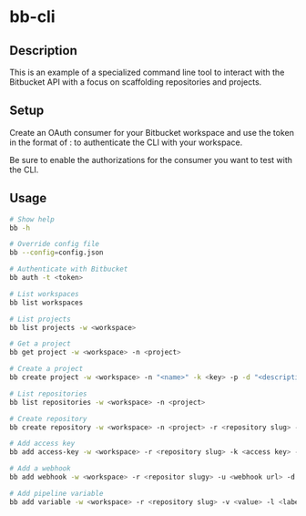 # bb-cli

## Description

This is an example of a specialized command line tool to interact with the 
Bitbucket API with a focus on scaffolding repositories and projects.

## Setup

Create an OAuth consumer for your Bitbucket workspace and use the token in the
format of <key>:<token> to authenticate the CLI with your workspace.

Be sure to enable the authorizations for the consumer you want to test with the
CLI.

## Usage

```bash
# Show help
bb -h

# Override config file
bb --config=config.json

# Authenticate with Bitbucket
bb auth -t <token>

# List workspaces
bb list workspaces

# List projects
bb list projects -w <workspace>

# Get a project
bb get project -w <workspace> -n <project>

# Create a project
bb create project -w <workspace> -n "<name>" -k <key> -p -d "<description>"

# List repositories
bb list repositories -w <workspace> -n <project>

# Create repository
bb create repository -w <workspace> -n <project> -r <repository slug> -p

# Add access key
bb add access-key -w <workspace> -r <repository slug> -k <access key> -l <access key label>

# Add a webhook
bb add webhook -w <workspace> -r <repositor slugy> -u <webhook url> -d <webhook label> --events repo:push repo:update

# Add pipeline variable
bb add variable -w <workspace> -r <repository slug> -v <value> -l <label> -s
```
